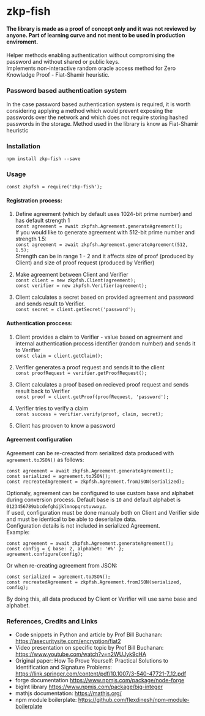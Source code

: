 # zkp-fish

#### The library is made as a proof of concept only and it was not reviewed by anyone. Part of learning curve and not ment to be used in production enviroment.

Helper methods enabling authentication without compromising the password and without shared or public keys.\
Implements non-interactive random oracle access method for Zero Knowladge Proof - Fiat-Shamir heuristic.

### Password based authentication system
In the case password based authentication system is required, it is worth considering applying a method which would prevent exposing the passwords over the network and which does not require storing hashed passwords in the storage. Method used in the library is know as Fiat-Shamir heuristic

### Installation

`npm install zkp-fish --save`

### Usage
`const zkpfsh = require('zkp-fish');`

#### Registration process:

1. Define agreement (which by default uses 1024-bit prime number) and has default strength 1\
`const agreement = await zkpfsh.Agreement.generateAgreement();`\
If you would like to generate agreement with 512-bit prime number and strength 1.5:\
`const agreement = await zkpfsh.Agreement.generateAgreement(512, 1.5);`\
Strength can be in range 1 - 2 and it affects size of proof (produced by Client) and size of proof request (produced by Verifier)

2. Make agreement between Client and Verifier\
`const client = new zkpfsh.Client(agreement);`\
`const verifier = new zkpfsh.Verifier(agreement);`

3. Client calculates a secret based on provided agreement and password and sends result to Verifier.\
`const secret = client.getSecret('password');`

#### Authentication proccess:

1. Client provides a claim to Verifier - value based on agreement and internal authentication process identifier (random number) and sends it to Verifier\
`const claim = client.getClaim();`

2. Verifier generates a proof request and sends it to the client\
`const proofRequest = verifier.getProofRequest();`

3. Client calculates a proof based on recieved proof request and sends result back to Verifier\
`const proof = client.getProof(proofRequest, 'password');`

4. Verifier tries to verify a claim\
`const success = verifier.verify(proof, claim, secret);`

5. Client has prooven to know a password

#### Agreement configuration

Agreement can be re-creacted from serialized data produced with `agreement.toJSON()` as follows:

`const agreement = await zkpfsh.Agreement.generateAgreement();`\
`const serialized = agreement.toJSON();`\
`const recreatedAgreement = zkpfsh.Agreement.fromJSON(serialized);`

Optionaly, agreement can be configured to use custom base and alphabet during conversion process. Default base is `10` and default alphabet is `0123456789abcdefghijklmnopqrstuvwxyz`.\
If used, configuration must be done manualy both on Client and Verifier side and must be identical to be able to deserialize data.\
Configuration details is not included in serialized Agreement.\
Example:

`const agreement = await zkpfsh.Agreement.generateAgreement();`\
`const config = { base: 2, alphabet: '#%' };`\
`agreement.configure(config);`

Or when re-creating agreement from JSON:

`const serialized = agreement.toJSON();`\
`const recreatedAgreement = zkpfsh.Agreement.fromJSON(serialized, config);`

By doing this, all data produced by Client or Verifier will use same base and alphabet.


### References, Credits and Links
- Code snippets in Python and article by Prof Bill Buchanan: https://asecuritysite.com/encryption/fiat2
- Video presentation on specific topic by Prof Bill Buchanan: https://www.youtube.com/watch?v=n2WUJyk9cHA
- Original paper: How To Prove Yourself: Practical Solutions to Identification and Signature Problems: https://link.springer.com/content/pdf/10.1007/3-540-47721-7_12.pdf
- forge documentation https://www.npmjs.com/package/node-forge
- bigInt library https://www.npmjs.com/package/big-integer
- mathjs documentation: https://mathjs.org/
- npm module boilerplate: https://github.com/flexdinesh/npm-module-boilerplate
